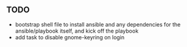 ## TODO
- bootstrap shell file to install ansible and any dependencies for the ansible/playbook itself, and kick off the playbook
- add task to disable gnome-keyring on login
